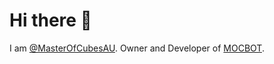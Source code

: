 Hi there 👋
======
I am [@MasterOfCubesAU](https://masterofcubesau.com). Owner and Developer of [MOCBOT](https://mocbot.masterofcubesau.com/).
